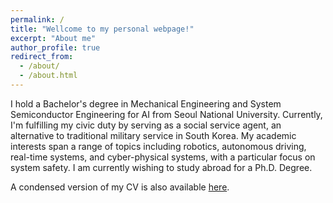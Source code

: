 ```yaml
---
permalink: /
title: "Wellcome to my personal webpage!"
excerpt: "About me"
author_profile: true
redirect_from: 
  - /about/
  - /about.html
---
```


I hold a Bachelor's degree in Mechanical Engineering and System Semiconductor Engineering for AI from Seoul National University. Currently, I'm fulfilling my civic duty by serving as a social service agent, an alternative to traditional military service in South Korea. My academic interests span a range of topics including robotics, autonomous driving, real-time systems, and cyber-physical systems, with a particular focus on system safety. I am currently wishing to study abroad for a Ph.D. Degree.

A condensed version of my CV is also available [here](http://sunho001215.github.io/files/sk-cv.pdf).

